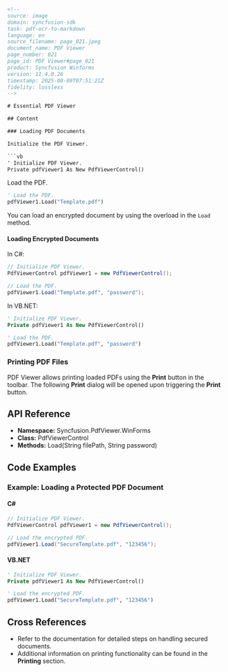```html
<!--
source: image
domain: syncfusion-sdk
task: pdf-ocr-to-markdown
language: en
source_filename: page_021.jpeg
document_name: PDF Viewer
page_number: 021
page_id: PDF Viewer#page_021
product: Syncfusion Winforms
version: 11.4.0.26
timestamp: 2025-08-09T07:51:21Z
fidelity: lossless
-->

# Essential PDF Viewer

## Content

### Loading PDF Documents

Initialize the PDF Viewer.

```vb
' Initialize PDF Viewer.
Private pdfViewer1 As New PdfViewerControl()
```

Load the PDF.

```vb
' Load the PDF.
pdfViewer1.Load("Template.pdf")
```

You can load an encrypted document by using the overload in the `Load` method.

#### Loading Encrypted Documents

In C#:

```csharp
// Initialize PDF Viewer.
PdfViewerControl pdfViewer1 = new PdfViewerControl();

// Load the PDF.
pdfViewer1.Load("Template.pdf", "password");
```

In VB.NET:

```vb
' Initialize PDF Viewer.
Private pdfViewer1 As New PdfViewerControl()

' Load the PDF.
pdfViewer1.Load("Template.pdf", "password")
```

### Printing PDF Files

PDF Viewer allows printing loaded PDFs using the **Print** button in the toolbar. The following **Print** dialog will be opened upon triggering the **Print** button.

## API Reference

* **Namespace:** Syncfusion.PdfViewer.WinForms
* **Class:** PdfViewerControl
* **Methods:** Load(String filePath, String password)

## Code Examples

### Example: Loading a Protected PDF Document

#### C#

```csharp
// Initialize PDF Viewer.
PdfViewerControl pdfViewer1 = new PdfViewerControl();

// Load the encrypted PDF.
pdfViewer1.Load("SecureTemplate.pdf", "123456");
```

#### VB.NET

```vb
' Initialize PDF Viewer.
Private pdfViewer1 As New PdfViewerControl()

' Load the encrypted PDF.
pdfViewer1.Load("SecureTemplate.pdf", "123456")
```

## Cross References

* Refer to the documentation for detailed steps on handling secured documents.
* Additional information on printing functionality can be found in the **Printing** section.

<!-- tags: [syncfusion, pdf viewer, encryption, printing, forms, windows forms] -->
<!-- keywords: [load pdf, encrypted documents, print dialog, pdf viewer documentation, c#, vb.net, load method, syncfusion SDK, 11.4.0.26] -->
```